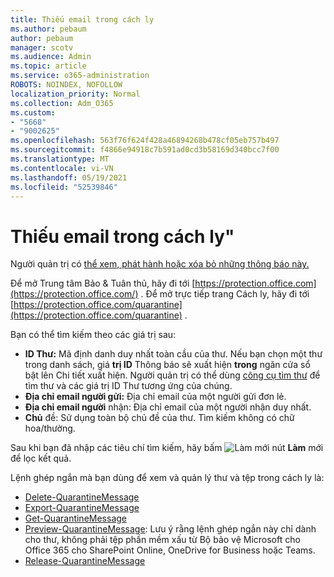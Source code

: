 ```yaml
---
title: Thiếu email trong cách ly
ms.author: pebaum
author: pebaum
manager: scotv
ms.audience: Admin
ms.topic: article
ms.service: o365-administration
ROBOTS: NOINDEX, NOFOLLOW
localization_priority: Normal
ms.collection: Adm_O365
ms.custom:
- "5668"
- "9002625"
ms.openlocfilehash: 563f76f624f428a46894268b478cf05eb757b497
ms.sourcegitcommit: f4866e94918c7b591ad0cd3b58169d340bcc7f00
ms.translationtype: MT
ms.contentlocale: vi-VN
ms.lasthandoff: 05/19/2021
ms.locfileid: "52539846"
---
```

# <a name="missing-emails-in-quarantine"></a>Thiếu email trong cách ly"

Người quản trị có [thể xem, phát hành hoặc xóa bỏ những thông báo này.](/microsoft-365/security/office-365-security/manage-quarantined-messages-and-files)

Để mở Trung tâm Bảo & Tuân thủ, hãy đi tới [https://protection.office.com](https://protection.office.com/) . Để mở trực tiếp trang Cách ly, hãy đi tới [https://protection.office.com/quarantine](https://protection.office.com/quarantine) .  

Bạn có thể tìm kiếm theo các giá trị sau:  

- **ID Thư:** Mã định danh duy nhất toàn cầu của thư. Nếu bạn chọn một thư trong danh sách, giá  **trị ID**  Thông báo sẽ xuất hiện  **trong**  ngăn cửa sổ bật lên Chi tiết xuất hiện. Người quản trị có thể dùng [công cụ tìm thư](/microsoft-365/security/office-365-security/message-trace-scc) để tìm thư và các giá trị ID Thư tương ứng của chúng.
- **Địa chỉ email người gửi:** Địa chỉ email của một người gửi đơn lẻ.
- **Địa chỉ email người** nhận: Địa chỉ email của một người nhận duy nhất.
- **Chủ** đề: Sử dụng toàn bộ chủ đề của thư. Tìm kiếm không có chữ hoa/thường.

Sau khi bạn đã nhập các tiêu chí tìm kiếm, hãy bấm ![ Làm mới nút ](/microsoft-365/media/scc-quarantine-refresh.png?view=o365-worldwide) **Làm** mới để lọc kết quả.

Lệnh ghép ngắn mà bạn dùng để xem và quản lý thư và tệp trong cách ly là:
- [Delete-QuarantineMessage](/powershell/module/exchange/delete-quarantinemessage)
- [Export-QuarantineMessage](/powershell/module/exchange/export-quarantinemessage)
- [Get-QuarantineMessage](/powershell/module/exchange/get-quarantinemessage)
- [Preview-QuarantineMessage](/powershell/module/exchange/preview-quarantinemessage): Lưu ý rằng lệnh ghép ngắn này chỉ dành cho thư, không phải tệp phần mềm xấu từ Bộ bảo vệ Microsoft cho Office 365 cho SharePoint Online, OneDrive for Business hoặc Teams.
- [Release-QuarantineMessage](/powershell/module/exchange/release-quarantinemessage)